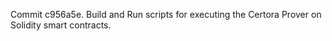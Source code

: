 Commit c956a5e.                    Build and Run scripts for executing the Certora Prover on Solidity smart contracts.